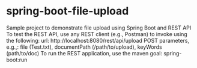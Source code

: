 # spring-boot-file-upload
Sample project to demonstrate file upload using Spring Boot and REST API
To test the REST API, use any REST client (e.g., Postman) to invoke using the following:
url: http://localhost:8080/rest/api/upload
POST parameters, e.g.,: file (Test.txt), documentPath (/path/to/upload), keyWords (path/to/doc)
To run the REST application, use the maven goal: spring-boot:run

